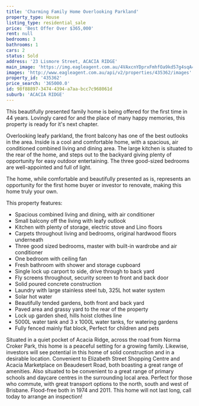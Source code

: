 ```yaml
---
title: 'Charming Family Home Overlooking Parkland'
property_type: House
listing_type: residential_sale
price: 'Best Offer Over $365,000'
rent: null
bedrooms: 3
bathrooms: 1
cars: 2
status: Sold
address: '23 Lismore Street, ACACIA RIDGE'
main_image: 'https://img.eagleagent.com.au/4VAxcnYDprxFmhfOa9kd57g4sqA=/1280x854/smart/https://s3-us-west-2.amazonaws.com/eagleagent-orig/images/6823646/122787350-image-M.jpg'
images: 'http://www.eagleagent.com.au/api/v2/properties/435362/images'
property_id: '435362'
price_search: '365000.0'
id: 98f88897-3474-4394-a7aa-bcc7c968061d
suburb: 'ACACIA RIDGE'
---
```

This beautifully presented family home is being offered for the first time in 44 years. Lovingly cared for and the place of many happy memories, this property is ready for it's next chapter.

Overlooking leafy parkland, the front balcony has one of the best outlooks in the area. Inside is a cool and comfortable home, with a spacious, air conditioned combined living and dining area. The large kitchen is situated to the rear of the home, and steps out to the backyard giving plenty of opportunity for easy outdoor entertaining. The three good-sized bedrooms are well-appointed and full of light.

The home, while comfortable and beautifully presented as is, represents an opportunity for the first home buyer or investor to renovate, making this home truly your own.

This property features:

*  Spacious combined living and dining, with air conditioner
*  Small balcony off the living with leafy outlook
*  Kitchen with plenty of storage, electric stove and Lino floors
*  Carpets throughout living and bedrooms, original hardwood floors underneath
*  Three good sized bedrooms, master with built-in wardrobe and air conditioner
*  One bedroom with ceiling fan
*  Fresh bathroom with shower and storage cupboard
*  Single lock up carport to side, drive through to back yard
*  Fly screens throughout, security screen to front and back door
*  Solid poured concrete construction
*  Laundry with large stainless steel tub, 325L hot water system
*  Solar hot water
*  Beautifully tended gardens, both front and back yard
*  Paved area and grassy yard to the rear of the property
*  Lock up garden shed, hills hoist clothes line
*  5000L water tank and 3 x 1000L water tanks, for watering gardens
*  Fully fenced mainly flat block, Perfect for children and pets

Situated in a quiet pocket of Acacia Ridge, across the road from Norma Croker Park, this home is a peaceful setting for a growing family. Likewise, investors will see potential in this home of solid construction and in a desirable location. Convenient to Elizabeth Street Shopping Centre and Acacia Marketplace on Beaudesert Road, both boasting a great range of amenities. Also situated to be convenient to a great range of primary schools and daycare centres in the surrounding local area. Perfect for those who commute, with great transport options to the north, south and west of Brisbane. Flood-free both in 1974 and 2011. This home will not last long, call today to arrange an inspection!